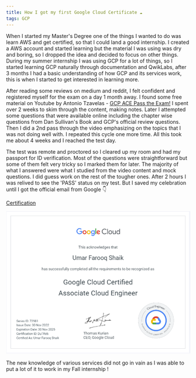 ```yaml
---
title: How I got my first Google Cloud Certificate ☁️
tags: GCP
---
```


When I started my Master's Degree one of the things I wanted to do was learn AWS and get certified, so that I could land a good internship.
I created a AWS account and started learning but the material I was using was dry and boring, so I dropped the idea and decided to focus on other things.
During my summer internship I was using GCP for a lot of things, so I started learning GCP naturally through documentation and QwikLabs, after 3 months I had a basic understanding of how GCP and its services work, this is when I started to get interested in learning more.

After reading some reviews on medium and reddit, I felt confident and registered myself for the exam on a day 1 month away.
I found some free material on Youtube by Antonio Tzavelas - [GCP ACE Pass the Exam!](https://www.youtube.com/watch?v=jpno8FSqpc8&t=35227s) I spent over 2 weeks to skim through the content, making notes.
Later I attempted some questions that were available online including the chapter wise questions from Dan Sullivan's Book and GCP's official review questions. Then I did a 2nd pass through the video emphasizing on the topics that I was not doing well with. I repeated this cycle one more time. All this took me about 4 weeks and I reached the test day.

The test was remote and proctored so I cleared up my room and had my passport for ID verification. Most of the questions were straightforward but some of them felt very tricky so I marked them for later. The majority of what I answered were what I studied from the video content and mock questions. I did guess work on the rest of the tougher ones. After 2 hours I was relived to see the 'PASS' status on my test. But I saved my celebration until I got the official email from Google 👇

[Certification](https://www.credential.net/0a34a5ae-bbd1-46e1-9774-c46fb9b383a5?key=da08452abc44705f71c2bba4a1ecd4109e641a563866caea7f82a07debd5504c) 

![GCP ACE](assets\images\gcp_ace.png)

The new knowledge of various services did not go in vain as I was able to put a lot of it to work in my Fall internship ! 
<!--more-->
